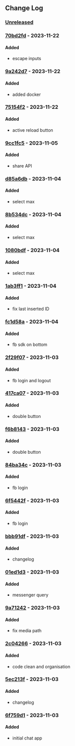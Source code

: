 ## Change Log
### [Unreleased][unreleased]

### [70bd2fd] - 2023-11-22
#### Added
- escape inputs

### [9a242d7] - 2023-11-22
#### Added
- added docker

### [75154f2] - 2023-11-22
#### Added
- active reload button

### [9cc1fc5] - 2023-11-05
#### Added
- share API

### [d85a6db] - 2023-11-04
#### Added
- select max

### [8b534dc] - 2023-11-04
#### Added
- select max

### [1080bdf] - 2023-11-04
#### Added
- select max

### [1ab3ff1] - 2023-11-04
#### Added
- fix last inserted ID

### [fc1d58a] - 2023-11-04
#### Added
- fb sdk on bottom

### [2f29f07] - 2023-11-03
#### Added
- fb login and logout

### [417ca07] - 2023-11-03
#### Added
- double button

### [f6b8143] - 2023-11-03
#### Added
- double button

### [84ba34c] - 2023-11-03
#### Added
- fb login

### [6f5442f] - 2023-11-03
#### Added
- fb login

### [bbb91df] - 2023-11-03
#### Added
- changelog

### [01ed1d3] - 2023-11-03
#### Added
- messenger query

### [9a71242] - 2023-11-03
#### Added
- fix media path

### [2c04266] - 2023-11-03
#### Added
- code clean and organisation

### [5ec213f] - 2023-11-03
#### Added
- changelog

### [6f759d1] - 2023-11-03
#### Added
- initial chat app

[unreleased]: https://github.com/digilopment/messenger-chat-app/compare/75f5a7a...HEAD
[70bd2fd]: https://github.com/digilopment/messenger-chat-app/commit/70bd2fd
[9a242d7]: https://github.com/digilopment/messenger-chat-app/commit/9a242d7
[75154f2]: https://github.com/digilopment/messenger-chat-app/commit/75154f2
[9cc1fc5]: https://github.com/digilopment/messenger-chat-app/commit/9cc1fc5
[d85a6db]: https://github.com/digilopment/messenger-chat-app/commit/d85a6db
[8b534dc]: https://github.com/digilopment/messenger-chat-app/commit/8b534dc
[1080bdf]: https://github.com/digilopment/messenger-chat-app/commit/1080bdf
[1ab3ff1]: https://github.com/digilopment/messenger-chat-app/commit/1ab3ff1
[fc1d58a]: https://github.com/digilopment/messenger-chat-app/commit/fc1d58a
[2f29f07]: https://github.com/digilopment/messenger-chat-app/commit/2f29f07
[417ca07]: https://github.com/digilopment/messenger-chat-app/commit/417ca07
[f6b8143]: https://github.com/digilopment/messenger-chat-app/commit/f6b8143
[84ba34c]: https://github.com/digilopment/messenger-chat-app/commit/84ba34c
[6f5442f]: https://github.com/digilopment/messenger-chat-app/commit/6f5442f
[bbb91df]: https://github.com/digilopment/messenger-chat-app/commit/bbb91df
[01ed1d3]: https://github.com/digilopment/messenger-chat-app/commit/01ed1d3
[9a71242]: https://github.com/digilopment/messenger-chat-app/commit/9a71242
[2c04266]: https://github.com/digilopment/messenger-chat-app/commit/2c04266
[5ec213f]: https://github.com/digilopment/messenger-chat-app/commit/5ec213f
[6f759d1]: https://github.com/digilopment/messenger-chat-app/commit/6f759d1
